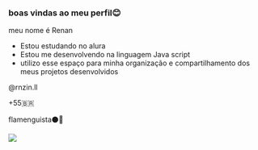 ### boas vindas ao meu perfil😊

meu nome é Renan 
- Estou estudando no alura 
- Estou me desenvolvendo na linguagem Java script
- utilizo esse espaço para minha organização e compartilhamento dos meus projetos desenvolvidos 

@rnzin.ll

+55🇧🇷

flamenguista⚫🔴

![](https://media1.tenor.com/m/UenJb9aKpasAAAAC/naruto-walk.gif)

  
